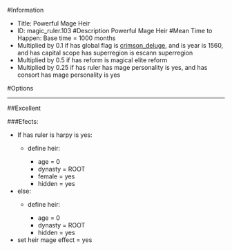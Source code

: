 #Information
 - Title: Powerful Mage Heir
 - ID: magic_ruler.103
#Description
Powerful Mage Heir
#Mean Time to Happen:
Base time = 1000 months
 - Multiplied by 0.1 if has global flag is [crimson_deluge](../flags/crimson_deluge.md), and  is year is 1560, and  has capital scope has superregion is escann superregion
 - Multiplied by 0.5 if has reform is magical elite reform
 - Multiplied by 0.25 if has ruler has mage personality is yes, and has consort has mage personality is yes

#Options

___
##Excellent

###Efects:<ul><li>If has ruler is harpy is yes:</li><ul><li>define heir:</li><ul><li>age = 0</li><li>dynasty = ROOT</li><li>female = yes</li><li>hidden = yes</li></ul></ul><li>else:</li><ul><li>define heir:</li><ul><li>age = 0</li><li>dynasty = ROOT</li><li>hidden = yes</li></ul></ul><li>set heir mage effect = yes</li></ul>
